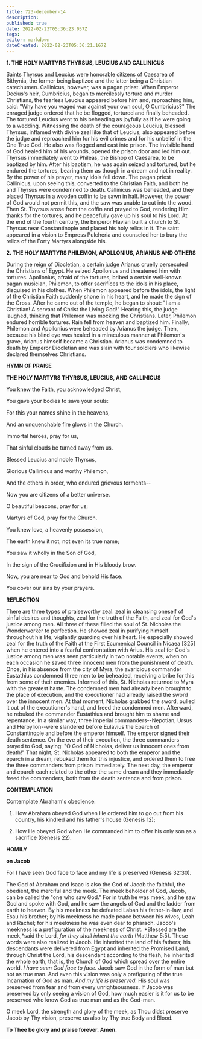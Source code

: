 ```yaml
---
title: 723-december-14
description: 
published: true
date: 2022-02-23T05:36:23.057Z
tags: 
editor: markdown
dateCreated: 2022-02-23T05:36:21.167Z
---
```



**1. THE HOLY MARTYRS THYRSUS, LEUCIUS AND CALLINICUS**

Saints Thyrsus and Leucius were honorable citizens of Caesarea of Bithynia, the former being baptized and the latter being a Christian catechumen. Callinicus, however, was a pagan priest. When Emperor Decius's heir, Cumbricius, began to mercilessly torture and murder Christians, the fearless Leucius appeared before him and, reproaching him, said: "Why have you waged war against your own soul, O Cumbricius?" The enraged judge ordered that he be flogged, tortured and finally beheaded. The tortured Leucius went to his beheading as joyfully as if he were going to a wedding. Witnessing the death of the courageous Leucius, blessed Thyrsus, inflamed with divine zeal like that of Leucius, also appeared before the judge and reproached him for his evil crimes and for his unbelief in the One True God. He also was flogged and cast into prison. The invisible hand of God healed him of his wounds, opened the prison door and led him out. Thyrsus immediately went to Phileas, the Bishop of Caesarea, to be baptized by him. After his baptism, he was again seized and tortured, but he endured the tortures, bearing them as though in a dream and not in reality. By the power of his prayer, many idols fell down. The pagan priest Callinicus, upon seeing this, converted to the Christian Faith, and both he and Thyrsus were condemned to death. Callinicus was beheaded, and they placed Thyrsus in a wooden coffin to be sawn in half. However, the power of God would not permit this, and the saw was unable to cut into the wood. Then St. Thyrsus arose from the coffin and prayed to God, rendering Him thanks for the tortures, and he peacefully gave up his soul to his Lord. At the end of the fourth century, the Emperor Flavian built a church to St. Thyrsus near Constantinople and placed his holy relics in it. The saint appeared in a vision to Empress Pulcheria and counseled her to bury the relics of the Forty Martyrs alongside his.

**2. THE HOLY MARTYRS PHILEMON, APOLLONIUS, ARIANUS AND OTHERS**

During the reign of Diocletian, a certain judge Arianus cruelly persecuted the Christians of Egypt. He seized Apollonius and threatened him with tortures. Apollonius, afraid of the tortures, bribed a certain well-known pagan musician, Philemon, to offer sacrifices to the idols in his place, disguised in his clothes. When Philemon appeared before the idols, the light of the Christian Faith suddenly shone in his heart, and he made the sign of the Cross. After he came out of the temple, he began to shout: "I am a Christian! A servant of Christ the Living God!" Hearing this, the judge laughed, thinking that Philemon was mocking the Christians. Later, Philemon endured horrible tortures. Rain fell from heaven and baptized him. Finally, Philemon and Apollonius were beheaded by Arianus the judge. Then, because his blind eye was healed in a miraculous manner at Philemon's grave, Arianus himself became a Christian. Arianus was condemned to death by Emperor Diocletian and was slain with four soldiers who likewise declared themselves Christians.
 

**HYMN OF PRAISE**

**THE HOLY MARTYRS THYRSUS, LEUCIUS, AND CALLINICUS**

You knew the Faith, you acknowledged Christ,

You gave your bodies to save your souls:

For this your names shine in the heavens,

And an unquenchable fire glows in the Church.

Immortal heroes, pray for us,

That sinful clouds be turned away from us.

Blessed Leucius and noble Thyrsus,

Glorious Callinicus and worthy Philemon,

And the others in order, who endured grievous torments--

Now you are citizens of a better universe.

O beautiful beacons, pray for us;

Martyrs of God, pray for the Church.

You knew love, a heavenly possession,

The earth knew it not, not even its true name;

You saw it wholly in the Son of God,

In the sign of the Crucifixion and in His bloody brow.

Now, you are near to God and behold His face.

You cover our sins by your prayers.



**REFLECTION**

There are three types of praiseworthy zeal: zeal in cleansing oneself of sinful desires and thoughts, zeal for the truth of the Faith, and zeal for God's justice among men. All three of these filled the soul of St. Nicholas the Wonderworker to perfection. He showed zeal in purifying himself throughout his life, vigilantly guarding over his heart. He especially showed zeal for the truth of the Faith at the First Ecumenical Council in Nicaea [325] when he entered into a fearful confrontation with Arius. His zeal for God's justice among men was seen particularly in two notable events, when on each occasion he saved three innocent men from the punishment of death. Once, in his absence from the city of Myra, the avaricious commander Eustathius condemned three men to be beheaded, receiving a bribe for this from some of their enemies. Informed of this, St. Nicholas returned to Myra with the greatest haste. The condemned men had already been brought to the place of execution, and the executioner had already raised the sword over the innocent men. At that moment, Nicholas grabbed the sword, pulled it out of the executioner's hand, and freed the condemned men. Afterward, he rebuked the commander Eustathius and brought him to shame and repentance. In a similar way, three imperial commanders--Nepotian, Ursus and Herpylion--were slandered before Eulavius the Eparch of Constantinople and before the emperor himself. The emperor signed their death sentence. On the eve of their execution, the three commanders prayed to God, saying: "O God of Nicholas, deliver us innocent ones from death!" That night, St. Nicholas appeared to both the emperor and the eparch in a dream, rebuked them for this injustice, and ordered them to free the three commanders from prison immediately. The next day, the emperor and eparch each related to the other the same dream and they immediately freed the commanders, both from the death sentence and from prison.



**CONTEMPLATION**

Contemplate Abraham's obedience:

1.  How Abraham obeyed God when He ordered him to go out from his country, his kindred and his father's house (Genesis 12);

1.  How He obeyed God when He commanded him to offer his only son as a sacrifice (Genesis 22).



**HOMILY**

**on Jacob**

For I have seen God face to face and my life is preserved (Genesis 32:30).

The God of Abraham and Isaac is also the God of Jacob the faithful, the obedient, the merciful and the meek. The meek beholder of God, Jacob, can be called the "one who saw God." For in truth he was meek, and he saw God and spoke with God, and he saw the angels of God and the ladder from earth to heaven. By his meekness he defeated Laban his father-in-law, and Esau his brother; by his meekness he made peace between his wives, Leah and Rachel; for his meekness he was even dear to pharaoh. Jacob's meekness is a prefiguration of the meekness of Christ. *Blessed are the meek,*said the Lord, *for they shall inherit the earth* (Matthew 5:5). These words were also realized in Jacob. He inherited the land of his fathers; his descendants were delivered from Egypt and inherited the Promised Land; through Christ the Lord, his descendant according to the flesh, he inherited the whole earth, that is, the Church of God which spread over the entire world. *I have seen God face to face.* Jacob saw God in the form of man but not as true man. And even this vision was only a prefiguring of the true Incarnation of God as man. *And my life is preserved.* His soul was preserved from fear and from every unrighteousness. If Jacob was preserved by only seeing a vision of God, how much easier is it for us to be preserved who know God as true man and as the God-man.

O meek Lord, the strength and glory of the meek, as Thou didst preserve Jacob by Thy vision, preserve us also by Thy true Body and Blood.

**To Thee be glory and praise forever. Amen.**
